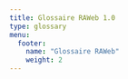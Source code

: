 ```yaml
---
title: Glossaire RAWeb 1.0
type: glossary
menu:
  footer:
    name: "Glossaire RAWeb"
    weight: 2
---
```

